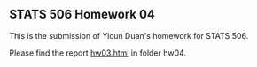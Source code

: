 ## STATS 506 Homework 04

This is the submission of Yicun Duan's homework for STATS 506.

Please find the report [hw03.html](./hw04/hw04.html) in folder hw04.
